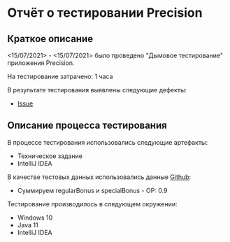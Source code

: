 # Отчёт о тестировании Precision

## Краткое описание

<15/07/2021> - <15/07/2021> было проведено "Дымовое тестирование" приложения Precision.

На тестирование затрачено: 1 часа

В результате тестирования выявлены следующие дефекты:
* [Issue](https://github.com/mslancer/Procesion/issues/1)

## Описание процесса тестирования

В процессе тестирования использовались следующие артефакты:
* Техническое задание
* IntelliJ IDEA

В качестве тестовых данных использовались данные [Github](https://github.com/netology-code/javaqa-homeworks/tree/master/programming):
* Суммируем regularBonus и specialBonus - ОР: 0.9


Тестирование производилось в следующем окружении:
* Windows 10
* Java 11
* IntelliJ IDEA

